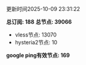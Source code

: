 更新时间2025-10-09 23:31:22

**总订阅: 188**
**总节点: 39066**
- vless节点: 13070
- hysteria2节点: 10

**google ping有效节点: 169**
